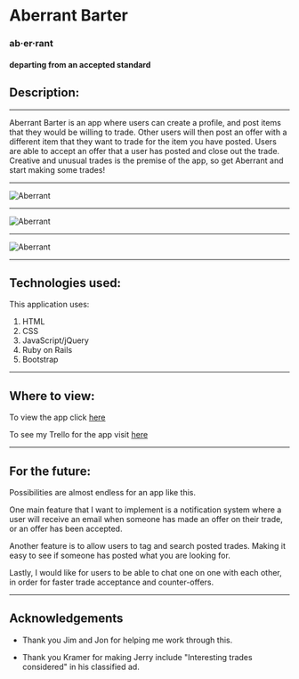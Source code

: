 # Aberrant Barter


### ab·er·rant
#### departing from an accepted standard

## Description:
---
Aberrant Barter is an app where users can create a profile, and post items that they would be willing to trade. Other users will then post an offer with a different item that they want to trade for the item you have posted. Users are able to accept an offer that a user has posted and close out the trade. Creative and unusual trades is the premise of the app, so get Aberrant and start making some trades!

---

![Aberrant](https://i.imgur.com/ieZCxSL.png)

---

![Aberrant](https://i.imgur.com/iksPeq6.png)

---

![Aberrant](https://i.imgur.com/OIuZ9Vy.png)

---

## Technologies used:

This application uses:
1. HTML
2. CSS
3. JavaScript/jQuery
4. Ruby on Rails
5. Bootstrap

---
## Where to view:

To view the app click [here](https://aberrant-barter.herokuapp.com/ "Make some trades!")

To see my Trello for the app visit [here](https://trello.com/b/FLGZvMlX/interesting-trades "My Trello")

---

## For the future:

Possibilities are almost endless for an app like this. 


One main feature that I want to implement is a notification system where a user will receive an email when someone has made an offer on their trade, or an offer has been accepted.


Another feature is to allow users to tag and search posted trades. Making it easy to see if someone has posted what you are looking for.


Lastly, I would like for users to be able to chat one on one with each other, in order for faster trade acceptance and counter-offers.

---

## Acknowledgements

* Thank you Jim and Jon for helping me work through this.

* Thank you Kramer for making Jerry include "Interesting trades considered" in his classified ad.